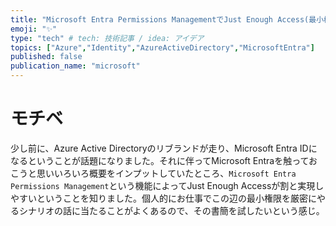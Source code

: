```yaml
---
title: "Microsoft Entra Permissions ManagementでJust Enough Access(最小権限)を実現する"
emoji: "✨"
type: "tech" # tech: 技術記事 / idea: アイデア
topics: ["Azure","Identity","AzureActiveDirectory","MicrosoftEntra"]
published: false
publication_name: "microsoft"
---
```


# モチベ
少し前に、Azure Active Directoryのリブランドが走り、Microsoft Entra IDになるということが話題になりました。それに伴ってMicrosoft Entraを触っておこうと思いいろいろ概要をインプットしていたところ、`Microsoft Entra Permissions Management`という機能によってJust Enough Accessが割と実現しやすいということを知りました。個人的にお仕事でこの辺の最小権限を厳密にやるシナリオの話に当たることがよくあるので、その書簡を試したいという感じ。
